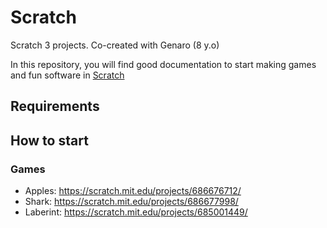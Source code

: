 # Scratch
Scratch 3 projects. Co-created with Genaro (8 y.o)

In this repository, you will find good documentation to start making games and fun software in [Scratch](https://scratch.mit.edu/)


## Requirements


## How to start


### Games
 - Apples: https://scratch.mit.edu/projects/686676712/
 - Shark:   https://scratch.mit.edu/projects/686677998/ 
 - Laberint: https://scratch.mit.edu/projects/685001449/
